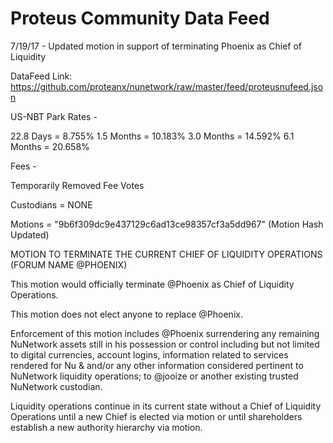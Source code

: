 # Proteus Community Data Feed

7/19/17 - Updated motion in support of terminating Phoenix as Chief of Liquidity

DataFeed Link: https://github.com/proteanx/nunetwork/raw/master/feed/proteusnufeed.json

US-NBT Park Rates - 

22.8 Days  =  8.755%
1.5 Months = 10.183%
3.0 Months = 14.592%
6.1 Months = 20.658%

Fees - 

Temporarily Removed Fee Votes

Custodians =  NONE

Motions =  "9b6f309dc9e437129c6ad13ce98357cf3a5dd967" (Motion Hash Updated)

MOTION TO TERMINATE THE CURRENT CHIEF OF LIQUIDITY OPERATIONS (FORUM NAME @PHOENIX)

This motion would officially terminate @Phoenix as Chief of Liquidity Operations.

This motion does not elect anyone to replace @Phoenix.

Enforcement of this motion includes @Phoenix surrendering any remaining NuNetwork assets still in his possession or control including but not limited to digital currencies, account logins, information related to services rendered for Nu & and/or any other information considered pertinent to NuNetwork liquidity operations; to @jooize or another existing trusted NuNetwork custodian.

Liquidity operations continue in its current state without a Chief of Liquidity Operations until a new Chief is elected via motion or until shareholders establish a new authority hierarchy via motion.
